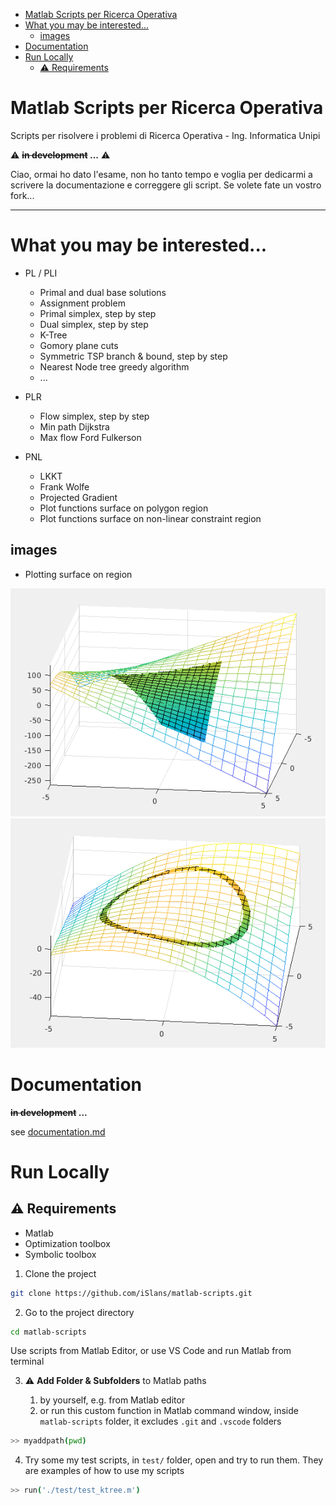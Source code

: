 - [Matlab Scripts per Ricerca Operativa](#matlab-scripts-per-ricerca-operativa)
- [What you may be interested...](#what-you-may-be-interested)
  - [images](#images)
- [Documentation](#documentation)
- [Run Locally](#run-locally)
  - [⚠️ Requirements](#️-requirements)


# Matlab Scripts per Ricerca Operativa

Scripts per risolvere i problemi di
Ricerca Operativa - Ing. Informatica Unipi

⚠️ **~~in development~~ ...** ⚠️

Ciao, ormai ho dato l'esame, non ho tanto tempo e voglia per dedicarmi a scrivere la documentazione e correggere gli script. Se volete fate un vostro fork...

---

# What you may be interested...

- PL / PLI
  
  - Primal and dual base solutions
  - Assignment problem
  - Primal simplex, step by step
  - Dual simplex, step by step
  - K-Tree
  - Gomory plane cuts
  - Symmetric TSP branch & bound, step by step
  - Nearest Node tree greedy algorithm
  - ...
- PLR
  
  - Flow simplex, step by step
  - Min path Dijkstra
  - Max flow Ford Fulkerson
- PNL
  
  - LKKT
  - Frank Wolfe
  - Projected Gradient
  - Plot functions surface on polygon region
  - Plot functions surface on non-linear constraint region

## images

- Plotting surface on region

![plot img](img/plotOnPolygon.png)
![plot img](img/plotOnConstraints.png)

# Documentation

**~~in development~~ ...**

see [documentation.md](documentation.md)

# Run Locally

## ⚠️ Requirements

- Matlab
- Optimization toolbox
- Symbolic toolbox

1. Clone the project

~~~bash
git clone https://github.com/iSlans/matlab-scripts.git
~~~

2. Go to the project directory

~~~bash
cd matlab-scripts
~~~

Use scripts from Matlab Editor, or use VS Code and run Matlab from terminal

3. ⚠️ **Add Folder & Subfolders** to Matlab paths
   
   1. by yourself, e.g. from Matlab editor
   2. or run this custom function in Matlab command window, inside `matlab-scripts` folder, it excludes `.git` and `.vscode` folders

~~~bash
>> myaddpath(pwd)
~~~

4. Try some my test scripts, in `test/` folder, open and try to run them. They are examples of how to use my scripts

~~~bash
>> run('./test/test_ktree.m')
~~~

